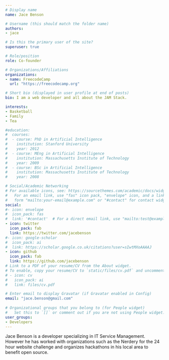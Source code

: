 ```yaml
---
# Display name
name: Jace Benson

# Username (this should match the folder name)
authors:
- jace

# Is this the primary user of the site?
superuser: true

# Role/position
role: Co-founder

# Organizations/Affiliations
organizations:
- name: FreecodeCamp
  url: "https://freecodecamp.org"

# Short bio (displayed in user profile at end of posts)
bio: I am a web developer and all about the JAM Stack.

interests:
- Basketball
- Family
- Tea

#education:
#  courses:
#  - course: PhD in Artificial Intelligence
#    institution: Stanford University
#    year: 2012
#  - course: MEng in Artificial Intelligence
#    institution: Massachusetts Institute of Technology
#    year: 2009
#  - course: BSc in Artificial Intelligence
#    institution: Massachusetts Institute of Technology
#    year: 2008

# Social/Academic Networking
# For available icons, see: https://sourcethemes.com/academic/docs/widgets/#icons
#   For an email link, use "fas" icon pack, "envelope" icon, and a link in the
#   form "mailto:your-email@example.com" or "#contact" for contact widget.
social:
#- icon: envelope
#  icon_pack: fas
#  link: '#contact'  # For a direct email link, use "mailto:test@example.org".
- icon: twitter
  icon_pack: fab
  link: https://twitter.com/jacebenson
#- icon: google-scholar
#  icon_pack: ai
#  link: https://scholar.google.co.uk/citations?user=sIwtMXoAAAAJ
- icon: github
  icon_pack: fab
  link: https://github.com/jacebenson
# Link to a PDF of your resume/CV from the About widget.
# To enable, copy your resume/CV to `static/files/cv.pdf` and uncomment the lines below.  
# - icon: cv
#   icon_pack: ai
#   link: files/cv.pdf

# Enter email to display Gravatar (if Gravatar enabled in Config)
email: "jace.benson@gmail.com"
  
# Organizational groups that you belong to (for People widget)
#   Set this to `[]` or comment out if you are not using People widget.  
user_groups:
- Developers
---
```


Jace Benson is a developer specializing in IT Service Management.  However he has worked with organizations such as the Nerdery for the 24 hour website challenge and organizes hackathons in his local area to benefit open source.